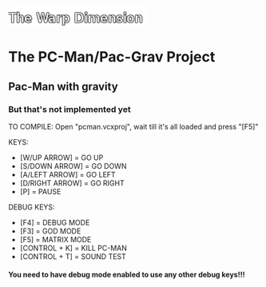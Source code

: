 ![The Warp Dimension Logo](/bitmaps/logo.png)
# The PC-Man/Pac-Grav Project
## Pac-Man with gravity
### But that's not implemented yet

TO COMPILE:
Open "pcman.vcxproj", wait till it's all loaded and press "[F5]"

KEYS:
* [W/UP ARROW] = GO UP
* [S/DOWN ARROW] = GO DOWN
* [A/LEFT ARROW] = GO LEFT
* [D/RIGHT ARROW] = GO RIGHT
* [P] = PAUSE

DEBUG KEYS:
* [F4] = DEBUG MODE
* [F3] = GOD MODE
* [F5] = MATRIX MODE
* [CONTROL + K] = KILL PC-MAN
* [CONTROL + T] = SOUND TEST

#### You need to have debug mode enabled to use any other debug keys!!!
